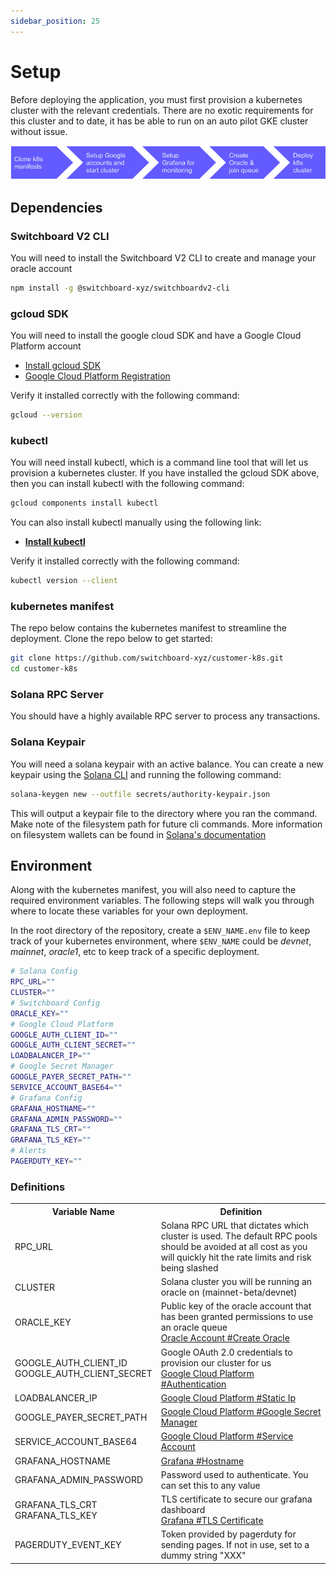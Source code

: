 ```yaml
---
sidebar_position: 25
---
```


# Setup

Before deploying the application, you must first provision a kubernetes cluster with the relevant credentials. There are no exotic requirements for this cluster and to date, it has be able to run on an auto pilot GKE cluster without issue.

![Kubernetes Setup Flow](/img/gcp/K8s_Setup_Flow.png)

## Dependencies

### Switchboard V2 CLI

You will need to install the Switchboard V2 CLI to create and manage your oracle account

```bash npm2yarn
npm install -g @switchboard-xyz/switchboardv2-cli
```

### gcloud SDK

You will need to install the google cloud SDK and have a Google Cloud Platform account

- [Install gcloud SDK](https://cloud.google.com/sdk/docs/install)
- [Google Cloud Platform Registration](https://console.cloud.google.com/freetrial/signup/tos)

Verify it installed correctly with the following command:

```bash
gcloud --version
```

### kubectl

You will need install kubectl, which is a command line tool that will let us provision a kubernetes cluster. If you have installed the gcloud SDK above, then you can install kubectl with the following command:

```bash
gcloud components install kubectl
```

You can also install kubectl manually using the following link:

- **[Install kubectl](https://kubernetes.io/docs/tasks/tools/#kubectl)**

Verify it installed correctly with the following command:

```bash
kubectl version --client
```

### kubernetes manifest

The repo below contains the kubernetes manifest to streamline the deployment. Clone the repo below to get started:

```bash
git clone https://github.com/switchboard-xyz/customer-k8s.git
cd customer-k8s
```

### Solana RPC Server

You should have a highly available RPC server to process any transactions.

### Solana Keypair

You will need a solana keypair with an active balance. You can create a new keypair using the [Solana CLI](https://docs.solana.com/cli/install-solana-cli-tools) and running the following command:

```bash
solana-keygen new --outfile secrets/authority-keypair.json
```

This will output a keypair file to the directory where you ran the command. Make note of the filesystem path for future cli commands. More information on filesystem wallets can be found in [Solana's documentation](https://docs.solana.com/wallet-guide/file-system-wallet)

## Environment

Along with the kubernetes manifest, you will also need to capture the required environment variables. The following steps will walk you through where to locate these variables for your own deployment.

In the root directory of the repository, create a `$ENV_NAME.env` file to keep track of your kubernetes environment, where `$ENV_NAME` could be <i>devnet</i>, <i>mainnet</i>, <i>oracle1</i>, etc to keep track of a specific deployment.

```bash env title="devnet.env"
# Solana Config
RPC_URL=""
CLUSTER=""
# Switchboard Config
ORACLE_KEY=""
# Google Cloud Platform
GOOGLE_AUTH_CLIENT_ID=""
GOOGLE_AUTH_CLIENT_SECRET=""
LOADBALANCER_IP=""
# Google Secret Manager
GOOGLE_PAYER_SECRET_PATH=""
SERVICE_ACCOUNT_BASE64=""
# Grafana Config
GRAFANA_HOSTNAME=""
GRAFANA_ADMIN_PASSWORD=""
GRAFANA_TLS_CRT=""
GRAFANA_TLS_KEY=""
# Alerts
PAGERDUTY_KEY=""
```

### Definitions

 <table>
  <tr>
    <th>Variable Name</th>
    <th>Definition</th>
  </tr>
  <tr>
    <td>RPC_URL</td>
    <td>Solana RPC URL that dictates which cluster is used. The default RPC pools should be avoided at all cost as you will quickly hit the rate limits and risk being slashed</td>
  </tr>
    <tr>
    <td>CLUSTER</td>
    <td>Solana cluster you will be running an oracle on (mainnet-beta/devnet)</td>
  </tr>
  <tr>
    <td>ORACLE_KEY</td>
    <td>Public key of the oracle account that has been granted permissions to use an oracle queue <br />
    <a href="./oracle-account#create-oracle">Oracle Account #Create Oracle</a>
    </td>
  </tr>
  <tr>
    <td>GOOGLE_AUTH_CLIENT_ID<br />GOOGLE_AUTH_CLIENT_SECRET</td>
    <td>
    Google OAuth 2.0 credentials to provision our cluster for us <br />
      <a href="./google#authentication">Google Cloud Platform #Authentication</a>
      </td>
  </tr>
  <tr>
    <td>LOADBALANCER_IP</td>
    <td>
      <a href="./google#static-ip">Google Cloud Platform #Static Ip</a>
    </td>
  </tr>
  <tr>
    <td>GOOGLE_PAYER_SECRET_PATH</td>
    <td>
       <a href="./google#google-secret-manager">Google Cloud Platform #Google Secret Manager</a>
    </td>
  </tr>
  <tr>
    <td>SERVICE_ACCOUNT_BASE64</td>
    <td>
      <a href="./google#service-account">Google Cloud Platform #Service Account</a>
    </td>
  </tr>
  <tr>
    <td>GRAFANA_HOSTNAME</td>
    <td>
      <a href="./grafana#hostname">Grafana #Hostname</a>
    </td>
  </tr>
  <tr>
    <td>GRAFANA_ADMIN_PASSWORD</td>
    <td>
      Password used to authenticate. You can set this to any value
    </td>
  </tr>
  <tr>
    <td>GRAFANA_TLS_CRT<br />GRAFANA_TLS_KEY</td>
    <td>
    TLS certificate to secure our grafana dashboard<br />
      <a href="./grafana#tls-certificate">Grafana #TLS Certificate</a>
    </td>
  </tr>
  <tr>
    <td>PAGERDUTY_EVENT_KEY</td>
    <td>Token provided by pagerduty for sending pages. If not in use, set to a dummy string "XXX"</td>
  </tr>
</table>
